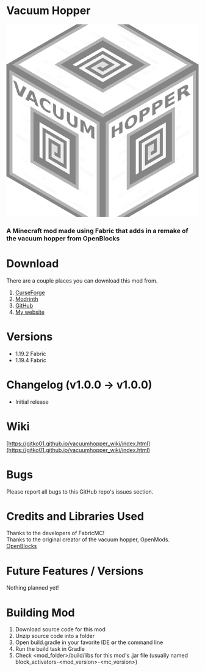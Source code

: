 # Vacuum Hopper
![Mod icon](/src/main/resources/assets/vacuumhopper/icon.png "Mod icon")
### A Minecraft mod made using Fabric that adds in a remake of the vacuum hopper from OpenBlocks

# Download
There are a couple places you can download this mod from.
1. [CurseForge](https://www.curseforge.com/minecraft/mc-mods/vacuum-hopper)
2. [Modrinth](https://modrinth.com/mod/vacuum_hopper)
3. [GitHub](https://github.com/Gitko01/VacuumHopper/releases)
4. [My website](https://gitko01.github.io)

# Versions
- 1.19.2 Fabric
- 1.19.4 Fabric

# Changelog (v1.0.0 -> v1.0.0)
- Initial release

# Wiki
[https://gitko01.github.io/vacuumhopper_wiki/index.html](https://gitko01.github.io/vacuumhopper_wiki/index.html)

# Bugs
Please report all bugs to this GitHub repo's issues section.

# Credits and Libraries Used
Thanks to the developers of FabricMC!  
Thanks to the original creator of the vacuum hopper, OpenMods.  
[OpenBlocks](https://www.curseforge.com/minecraft/mc-mods/openblocks)


# Future Features / Versions
Nothing planned yet!

# Building Mod
1. Download source code for this mod
2. Unzip source code into a folder
3. Open build.gradle in your favorite IDE __or__ the command line
4. Run the build task in Gradle
5. Check <mod_folder>/build/libs for this mod's .jar file (usually named block_activators-<mod_version>-<mc_version>)